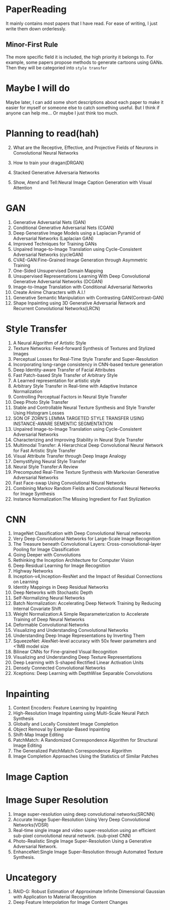 # PaperReading
It mainly contains most papers that I have read.
For ease of writing, I just write them down orderlessly.

## Minor-First Rule
The more specific field it is included, the high priority it belongs to.
For example, some papers propose methods to generate cartoons using GANs.
Then they will be categoried into `style transfer`

# Maybe I will do
Maybe later, I can add some short descriptions about each paper
to make it easier for myself or someone else to catch something useful.
But I think if anyone can help me... Or maybe I just think too much.

# Planning to read(hah)
2. What are the Receptive, Effective, and Projective Fields of Neurons in Convolutional Neural Networks

5. How to train your dragan(DRGAN)
6. Stacked Generative Adversaria Networks
7. Show, Atend and Tell:Neural Image Caption Generation with Visual Attention

# GAN

1. Generative Adversarial Nets (GAN)
2. Conditional Generative Adversarial Nets (CGAN)
3. Deep Generative Image Models using a Laplacian Pyramid of Adversarial Networks (Laplacian GAN)
4. Improved Techniques for Training GANs
5. Unpaired Image-to-Image Translation using Cycle-Consistent Adversarial Networks (cycleGAN)
6. CVAE-GAN:Fine-Grained Image Generation through Asymmetric Training
7. One-Sided Unsupervised Domain Mapping
8. Unsupervised Representations Learning With Deep Convolutional Generative Adversarial Networks (DCGAN)
9. Image-to-Image Translation with Conditional Adversarial Networks
10. Create Anime Characters with A.I.!
11. Generative Semantic Manipulation with Contrasting GAN(Contrast-GAN)
12. Shape Inpainting using 3D Generative Adversarial Network and Recurrent Convolutional Networks(LRCN)

# Style Transfer
1. A Neural Algorithm of Artistic Style
2. Texture Networks: Feed-forward Synthesis of Textures and Stylized Images
3. Perceptual Losses for Real-Time Style Transfer and Super-Resolution
4. Incorporating long-range consistency in CNN-based texture generation
5. Deep Identity-aware Transfer of Facial Attributes
6. Fast Patch-based Style Transfer of Arbitrary Style
7. A Learned representation for artistic style
8. Arbitrary Style Transfer in Real-time with Adaptive Instance Normalization
9. Controlling Perceptual Factors in Neural Style Transfer
10. Deep Photo Style Transfer
11. Stable and Controllable Neural Texture Synthesis and Style Transfer Using Histogram Losses
12. SON OF ZORN’S LEMMA TARGETED STYLE TRANSFER USING INSTANCE-AWARE SEMENTIC SEGMENTATION
13. Unpaired Image-to-Image Translation using Cycle-Consistent Adversarial Networks
14. Characterizing and Improving Stability in Neural Style Transfer
15. Multimodal Transfer: A Hierarchical Deep Convolutional Neural Network for Fast Artistic Style Transfer
16. Visual Attribute Transfer through Deep Image Analogy
17. Demystifying Neural Style Transfer
18. Neural Style Transfer:A Review
19. Precomputed Real-Time Texture Synthesis with Markovian Generative Adversarial Networks
20. Fast Face-swap Using Convolutional Neural Networks
21. Combining Markov Random Fields and Convolutional Neural Networks for Image Synthesis
22. Instance Normalization:The Missing Ingredient for Fast Stylization




# CNN

1. ImageNet Classification with Deep Convolutional Nerual networks
2. Very Deep Convolutional Networks for Large-Scale Image Recognition
3. The Treasure beneath Convolutional Layers: Cross-convolutional-layer Pooling for Image Classification
4. Going Deeper with Convolutions
5. Rethinking the Inception Architecture for Computer Vision
6. Deep Residual Learning for Image Recognition
7. Highway Networks
8. Inception-v4,Inception-ResNet and the Impact of Residual Connections on Learning
9. Identity Mappings in Deep Residual Networks
10. Deep Networks with Stochastic Depth
11. Self-Normalizing Neural Networks
12. Batch Normalization: Accelerating Deep Network Training by Reducing Internal Covariate Shift
13. Weight Normalization:A Simple Reparameterization to Accelerate Training of Deep Neural Networks
14. Deformable Convolutional Networks
15. Visualizing and Understanding Convolutional Networks
16. Understanding Deep Image Representations by Inverting Them
17. SqueezeNet: AlexNet-level accuracy with 50x fewer parameters and <1MB model size
18. Bilinear CNNs for Fine-grained Visual Recognition
19. Visualizing and Understanding Deep Texture Representations
20. Deep Learning with S-shaped Rectified Linear Activation Units
21. Densely Connected Convolutional Networks
22. Xceptions: Deep Learning with DepthWise Separable Convolutions

# Inpainting
1. Context Encoders: Feature Learning by Inpainting
2. High-Resolution Image Inpainting using Multi-Scale Neural Patch Synthesis
3. Globally and Locally Consistent Image Completion
4. Object Removal by Exemplar-Based Inpainting
5. Shift-Map Image Editing
6. PatchMatch: A Randomized Correspondence Algorithm for Structural Image Editing
7. The Generalized PatchMatch Correspondence Algorithm
8. Image Completion Approaches Using the Statistics of Similar Patches


# Image Caption


# Image Super Resolution
1. Image super-resolution using deep convolutional networks(SRCNN)
2. Accurate Image Super-Resolution Using Very Deep Convolutional Networks(VDSR)
3. Real-time single image and video super-resolution using an efficient sub-pixel convolutional neural network. (sub-pixel CNN)
4. Photo-Realistic Single Image Super-Resolution Using a Generative Adversarial Network.
5. EnhanceNet:Single Image Super-Resolution through Automated Texture Synthesis.


# Uncategory
1. RAID-G: Robust Estimation of Approximate Infinite Dimensional Gaussian with Application to Material Recognition
2. Deep Feature Interpolation for Image Content Changes
